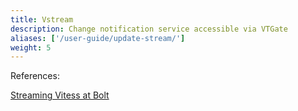```yaml
---
title: Vstream
description: Change notification service accessible via VTGate
aliases: ['/user-guide/update-stream/'] 
weight: 5
---
```


References:

[Streaming Vitess at Bolt](https://medium.com/bolt-labs/streaming-vitess-at-bolt-f8ea93211c3f)
